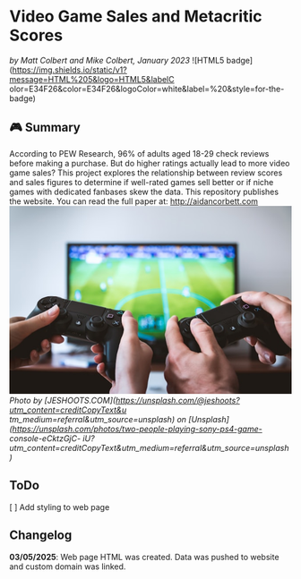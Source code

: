 # Video Game Sales and Metacritic Scores

_by Matt Colbert and Mike Colbert, January 2023_
![HTML5
badge](https://img.shields.io/static/v1?message=HTML%205&logo=HTML5&labelC
olor=E34F26&color=E34F26&logoColor=white&label=%20&style=for-the-badge)

## :video_game: Summary

According to PEW Research, 96% of adults aged 18-29 check reviews before
making a purchase. But do higher ratings actually lead to more video game
sales? This project explores the relationship between review scores and
sales figures to determine if well-rated games sell better or if niche
games with dedicated fanbases skew the data.
This repository publishes the website. You can read the full paper at:
http://aidancorbett.com
![Two people playing video games](jeshoots-com-eCktzGjC-iU-unsplash.jpg)
_Photo by
[JESHOOTS.COM](https://unsplash.com/@jeshoots?utm_content=creditCopyText&u
tm_medium=referral&utm_source=unsplash) on
[Unsplash](https://unsplash.com/photos/two-people-playing-sony-ps4-game-
console-eCktzGjC-
iU?utm_content=creditCopyText&utm_medium=referral&utm_source=unsplash)_

## ToDo

[ ] Add styling to web page

## Changelog

**03/05/2025**: Web page HTML was created. Data was pushed to website and
custom domain was linked.

